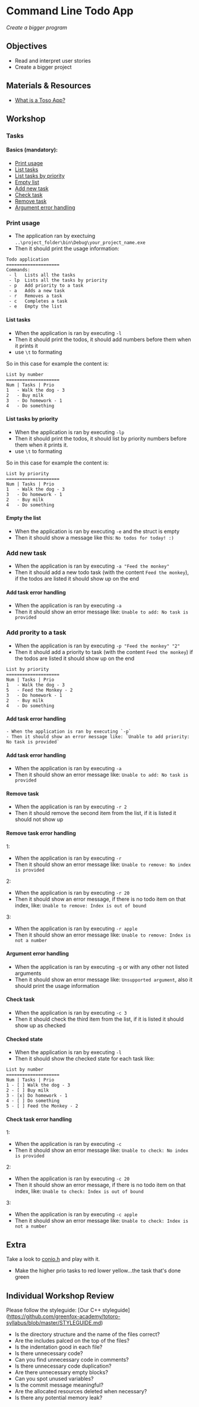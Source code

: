 # Command Line Todo App
*Create a bigger program*

## Objectives
 - Read and interpret user stories
 - Create a bigger project


## Materials & Resources

 - [What is a Toso App?](https://opensource.com/sites/default/files/images/life-uploads/todolist.png)

## Workshop
### Tasks
#### Basics (mandatory):

- [Print usage](#print-usage)
- [List tasks](#list-tasks)
- [List tasks by priority](#list-tasks-by-priority)
- [Empty list](#empty-list)
- [Add new task](#add-new-task)
- [Check task](#check-task)
- [Remove task](#remove-task)
- [Argument error handling](#argument-error-handling)

### Print usage
 - The application ran by exectuing `..\project_folder\bin\Debug\your_project_name.exe`
 - Then it should print the usage information:

```
Todo application
====================
Commands:
 - l   Lists all the tasks
 - lp  Lists all the tasks by priority
 - p   Add priority to a task
 - a   Adds a new task
 - r   Removes a task
 - c   Completes a task
 - e   Empty the list
 ```

#### List tasks
 - When the application is ran by executing `-l`
 - Then it should print the todos, it should add numbers before them when it prints it
 - use `\t` to formating

 So in this case for example the content is:

```
List by number
====================
Num | Tasks | Prio
1   - Walk the dog - 3
2   - Buy milk
3   - Do homework - 1
4   - Do something
```

#### List tasks by priority
 - When the application is ran by executing `-lp`
 - Then it should print the todos, it should list by priority numbers before them when it prints it.
 - use `\t` to formating

So in this case for example the content is:
```
List by priority
====================
Num | Tasks | Prio
1   - Walk the dog - 3
3   - Do homework - 1
2   - Buy milk
4   - Do something
```

#### Empty the list
 - When the application is ran by executing `-e` and the struct is empty
 - Then it should show a message like this: `No todos for today! :)`

### Add new task
 - When the application is ran by executing `-a "Feed the monkey"`
 - Then it should add a new todo task (with the content `Feed the monkey`), if the todos are listed it should show up on the end

#### Add task error handling
 - When the application is ran by executing `-a`
 - Then it should show an error message like: `Unable to add: No task is provided`

### Add prority to a task
  - When the application is ran by executing `-p "Feed the monkey" "2"`
  - Then it should add a priority to task (with the content `Feed the monkey`) if the todos are listed it should show up on the end

  ```
  List by priority
  ====================
  Num | Tasks | Prio
  1   - Walk the dog - 3
  5   - Feed the Monkey - 2
  3   - Do homework - 1
  2   - Buy milk
  4   - Do something
  ```

#### Add task error handling
    - When the application is ran by executing `-p`
    - Then it should show an error message like: `Unable to add priority: No task is provided`

#### Add task error handling
  - When the application is ran by executing `-a`
  - Then it should show an error message like: `Unable to add: No task is provided`


#### Remove task
 - When the application is ran by executing `-r 2`
 - Then it should remove the second item from the list, if it is listed it should not show up

#### Remove task error handling

1:
 - When the application is ran by executing `-r`
 - Then it should show an error message like: `Unable to remove: No index is provided`

2:
 - When the application is ran by executing `-r 20`
 - Then it should show an error message, if there is no todo item on that index, like: `Unable to remove: Index is out of bound`

3:
 - When the application is ran by executing `-r apple`
 - Then it should show an error message like: `Unable to remove: Index is not a number`

#### Argument error handling

 - When the application is ran by executing `-g` or with any other not listed arguments
 - Then it should show an error message like: `Unsupported argument`, also it should print the usage information

#### Check task

  - When the application is ran by executing `-c 3`
  - Then it should check the third item from the list, if it is listed it should show up as checked

#### Checked state

 - When the application is ran by executing `-l`
 - Then it should show the checked state for each task like:

```
List by number
====================
Num | Tasks | Prio
1 - [ ] Walk the dog - 3
2 - [ ] Buy milk
3 - [x] Do homework - 1
4 - [ ] Do something
5 - [ ] Feed the Monkey - 2
```
#### Check task error handling
1:
 - When the application is ran by executing `-c`
 - Then it should show an error message like: `Unable to check: No index is provided`

2:
 - When the application is ran by executing `-c 20`
 - Then it should show an error message, if there is no todo item on that index, like: `Unable to check: Index is out of bound`

3:
 - When the application is ran by executing `-c apple`
 - Then it should show an error message like: `Unable to check: Index is not a number`

 ## Extra
 Take a look to [conio.h](https://code-reference.com/c/conio.h) and play with it.
 - Make the higher prio tasks to red lower yellow...the task that's done green

## Individual Workshop Review
Please follow the styleguide: [Our C++ styleguide] (https://github.com/greenfox-academy/totoro-syllabus/blob/master/STYLEGUIDE.md)

 - Is the directory structure and the name of the files correct?
 - Are the includes palced on the top of the files?
 - Is the indentation good in each file?
 - Is there unnecessary code?
 - Can you find unnecessary code in comments?
 - Is there unnecessary code duplication?
 - Are there unnecessary empty blocks?
 - Can you spot unused variables?
 - Is the commit message meaningful?
 - Are the allocated resources deleted when necessary?
 - Is there any potential memory leak?
